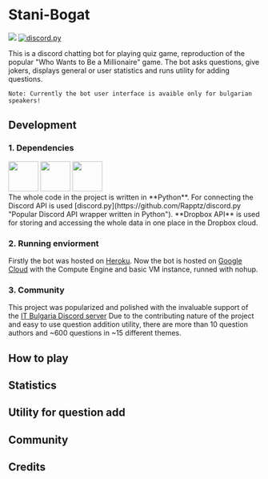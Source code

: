 # Stani-Bogat

  <a>
      <img src="https://i.imgur.com/WX5gvAa.png">
  </a>

  <a href="https://github.com/Rapptz/discord.py/">
      <img src="https://img.shields.io/badge/discord-py-blue.svg" alt="discord.py">
  </a>

This is a discord chatting bot for playing quiz game, reproduction of the popular "Who Wants to Be a Millionaire" game.
The bot asks questions, give jokers, displays general or user statistics and runs utility for adding questions.

`Note: Currently the bot user interface is avaible only for bulgarian speakers!`

## Development

### 1. Dependencies
<div display="inline-block">
  <a>
      <img width=60 src="https://seeklogo.net/wp-content/uploads/2012/10/python-logo-vector.png">
  </a>
  <a>
      <img width=60 src="https://discordguide.github.io/assets/API.png">
  </a>
  <a>
      <img width=60 src="https://aem.dropbox.com/cms/content/dam/dropbox/www/en-us/branding/app-dropbox-android@2x.png">
  </a>
</div>
The whole code in the project is written in **Python**.
For connecting the Discord API is used [discord.py](https://github.com/Rapptz/discord.py "Popular Discord API wrapper written in Python").
**Dropbox API** is used for storing and accessing the whole data in one place in the Dropbox cloud.


### 2. Running enviorment
Firstly the bot was hosted on [Heroku](https://www.heroku.com).
Now the bot is hosted on [Google Cloud](https://cloud.google.com) with the Compute Engine and basic VM instance, runned with nohup.

### 3. Community
This project was popularized and polished with the invaluable support of the [IT Bulgaria Discord server](http://discord.gg/dRrdYQf "Largest IT bulgarian Discord server")
Due to the contributing nature of the project and easy to use question addition utility, there are more than 10 question authors and ~600 questions in ~15 different themes.

## How to play

## Statistics

## Utility for question add

## Community

## Credits
